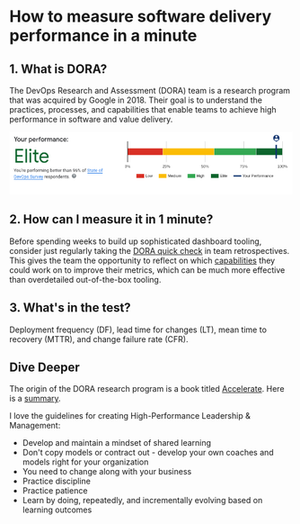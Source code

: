 # How to measure software delivery performance in a minute

## 1. What is DORA?
The DevOps Research and Assessment (DORA) team is a research program that was acquired by Google in 2018. Their goal is to understand the practices, processes, and capabilities that enable teams to achieve high performance in software and value delivery.

![performance](performance.png)

## 2. How can I measure it in 1 minute?
Before spending weeks to build up sophisticated dashboard tooling, consider just regularly taking the [DORA quick check](https://www.devops-research.com/quickcheck.html) in team retrospectives. This gives the team the opportunity to reflect on which [capabilities](https://www.devops-research.com/research.html#capabilities) they could work on to improve their metrics, which can be much more effective than overdetailed out-of-the-box tooling.

## 3. What's in the test?
Deployment frequency (DF), lead time for changes (LT), mean time to recovery (MTTR), and change failure rate (CFR).

## Dive Deeper
The origin of the DORA research program is a book titled [Accelerate](https://www.amazon.com/Accelerate-Software-Performing-Technology-Organizations/dp/1942788339/ref=asc_df_1942788339/?tag=hyprod-20&linkCode=df0&hvadid=312060980065&hvpos=&hvnetw=g&hvrand=2980652452972303210&hvpone=&hvptwo=&hvqmt=&hvdev=c&hvdvcmdl=&hvlocint=&hvlocphy=9060414&hvtargid=pla-446149606248&psc=1). Here is a [summary](https://tdevroome.medium.com/book-summary-accelerate-c531efe4c34c).

I love the guidelines for creating High-Performance Leadership & Management:
- Develop and maintain a mindset of shared learning
- Don't copy models or contract out - develop your own coaches and models right for your organization
- You need to change along with your business
- Practice discipline
- Practice patience
- Learn by doing, repeatedly, and incrementally evolving based on learning outcomes

